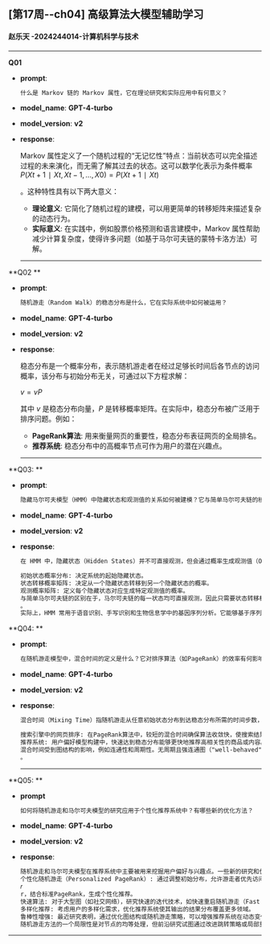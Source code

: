 

##  [第17周--ch04]	高级算法大模型辅助学习

#### 赵乐天 -2024244014-计算机科学与技术



---



**Q01**

- **prompt**:

  ```markdown
  什么是 Markov 链的 Markov 属性，它在理论研究和实际应用中有何意义？
  ```

- **model_name**:  **GPT-4-turbo**

- **model_version**: **v2**

- **response**:

  Markov 属性定义了一个随机过程的“无记忆性”特点：当前状态可以完全描述过程的未来演化，而无需了解其过去的状态。这可以数学化表示为条件概率  $P(Xt+1∣Xt,Xt−1,...,X0)=P(Xt+1∣Xt)$

  。这种特性具有以下两大意义：

  - **理论意义**: 它简化了随机过程的建模，可以用更简单的转移矩阵来描述复杂的动态行为。
  - **实际意义**: 在实践中，例如股票价格预测和语言建模中，Markov 属性帮助减少计算复杂度，使得许多问题（如基于马尔可夫链的蒙特卡洛方法）可解。

  ---

  

**Q02 **

- **prompt**:

  ```markdown
  随机游走（Random Walk）的稳态分布是什么，它在实际系统中如何被运用？
  ```

- **model_name**:  **GPT-4-turbo**

- **model_version**: **v2**

- **response**:

  稳态分布是一个概率分布，表示随机游走者在经过足够长时间后各节点的访问概率，该分布与初始分布无关，可通过以下方程求解：
  
  $v=vP$
  
  其中 $v$ 是稳态分布向量，$P$ 是转移概率矩阵。在实际中，稳态分布被广泛用于排序问题。例如：
  
  - **PageRank算法**: 用来衡量网页的重要性，稳态分布表征网页的全局排名。
  - **推荐系统**: 稳态分布中的高概率节点可作为用户的潜在兴趣点。
  
  ---
  
  

**Q03:  **

- **prompt**:

  ```markdown
  隐藏马尔可夫模型（HMM）中隐藏状态和观测值的关系如何被建模？它与简单马尔可夫链的核心差异是什么？
  ```

- **model_name**:  **GPT-4-turbo**

- **model_version**: **v2**

- **response**:

  ```markdown
  在 HMM 中，隐藏状态（Hidden States）并不可直接观测，但会通过概率生成观测值（Observations）。HMM 的数学模型可以分为以下三个部分：
  
  初始状态概率分布: 决定系统的起始隐藏状态。
  状态转移概率矩阵: 决定从一个隐藏状态转移到另一个隐藏状态的概率。
  观测概率矩阵: 定义每个隐藏状态对应生成特定观测值的概率。
  与简单马尔可夫链的区别在于，马尔可夫链的每一状态均可直接观测，因此只需要状态转移概率即可完整建模​
  。
  实际上，HMM 常用于语音识别、手写识别和生物信息学中的基因序列分析。它能够基于序列数据预测最可能的隐藏状态序列或评估观察序列的概率。
  ```
  
  
  

**Q04:  **

- **prompt**:

  ```markdown
  在随机游走模型中，混合时间的定义是什么？它对排序算法（如PageRank）的效率有何影响？
  ```

- **model_name**:  **GPT-4-turbo**

- **model_version**: **v2**

- **response**:

  ```markdown
  混合时间（Mixing Time）指随机游走从任意初始状态分布到达稳态分布所需的时间步数，衡量的是系统达到平衡的速度。若混合时间较短，则稳态分布可以更快确定，对以下场景具有显著影响：
  
  搜索引擎中的网页排序: 在PageRank算法中，较短的混合时间确保算法收敛快，使搜索结果能更迅速呈现。
  推荐系统: 用户偏好模型构建中，快速达到稳态分布能够更快地推荐高相关性的商品或内容。
  混合时间受到图结构的影响，例如连通性和周期性。无周期且强连通图（"well-behaved" graph）通常会有更短的混合时间​
  。
  ```
  
  ---
  

**Q05:  **

- **prompt**

  ```markdown
  如何将随机游走和马尔可夫模型的研究应用于个性化推荐系统中？有哪些新的优化方法？
  ```

- **model_name**:  **GPT-4-turbo**

- **model_version**: **v2**

- **response**:

  ```markdown
  随机游走和马尔可夫模型在推荐系统中主要被用来挖掘用户偏好与兴趣点。一些新的研究和优化方法包括：
  个性化随机游走（Personalized PageRank）: 通过调整初始分布，允许游走者优先访问与用户兴趣相关的节点。例如，为特定用户计算一个偏好权重分布 
  𝑟
  r，结合标准PageRank，生成个性化推荐。
  快速算法: 对于大型图（如社交网络），研究快速的迭代技术，如快速重启随机游走（Fast Random Walk with Restart）。这类算法通过减少冗余计算，显著提高了计算效率。
  多样化推荐: 考虑用户的多样化需求，优化推荐系统使其输出的结果分布覆盖更多领域。
  鲁棒性增强: 最近研究表明，通过优化图结构或随机游走策略，可以增强推荐系统在动态变化（如用户偏好变化）的鲁棒性。
  随机游走方法的一个局限性是对节点的均等处理，但前沿研究试图通过改进跳转策略或局部重采样（resampling）解决该问题，从而提高算法表现。
  ```
  
  
  

---


